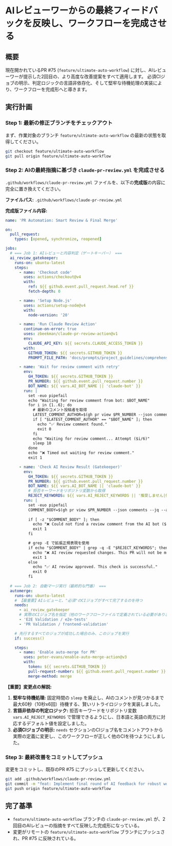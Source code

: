 # AIレビューワーからの最終フィードバックを反映し、ワークフローを完成させる

## 概要

現在開かれているPR #75 (`feature/ultimate-auto-workflow`) に対し、AIレビューワーが提示した2回目の、より高度な改善提案をすべて適用します。
必須CIジョブの明示、判定ロジックの言語非依存化、そして堅牢な待機処理の実装により、ワークフローを完成形へと導きます。

## 実行計画

### Step 1: 最新の修正ブランチをチェックアウト

まず、作業対象のブランチ `feature/ultimate-auto-workflow` の最新の状態を取得してください。

```bash
git checkout feature/ultimate-auto-workflow
git pull origin feature/ultimate-auto-workflow
```

### Step 2: AIの最終指摘に基づき `claude-pr-review.yml` を完成させる

`.github/workflows/claude-pr-review.yml` ファイルを、以下の**完成版**の内容に完全に置き換えてください。

**ファイルパス:** `.github/workflows/claude-pr-review.yml`

**完成版ファイル内容:**
```yaml
name: 'PR Automation: Smart Review & Final Merge'

on:
  pull_request:
    types: [opened, synchronize, reopened]

jobs:
  # === Job 1: AIレビューと内容判定（ゲートキーパー） ===
  ai_review_gatekeeper:
    runs-on: ubuntu-latest
    steps:
      - name: 'Checkout code'
        uses: actions/checkout@v4
        with:
          ref: ${{ github.event.pull_request.head.ref }}
          fetch-depth: 0 

      - name: 'Setup Node.js'
        uses: actions/setup-node@v4
        with:
          node-version: '20'

      - name: 'Run Claude Review Action'
        continue-on-error: true
        uses: zbeekman/claude-pr-review-action@v1
        env:
          CLAUDE_API_KEY: ${{ secrets.CLAUDE_ACCESS_TOKEN }}
        with:
          GITHUB_TOKEN: ${{ secrets.GITHUB_TOKEN }}
          PROMPT_FILE_PATH: 'docs/prompts/project_guidelines/comprehensive_development_guidelines.md'

      - name: 'Wait for review comment with retry'
        env:
          GH_TOKEN: ${{ secrets.GITHUB_TOKEN }}
          PR_NUMBER: ${{ github.event.pull_request.number }}
          BOT_NAME: ${{ vars.AI_BOT_NAME || 'claude-bot' }}
        run: |
          set -euo pipefail
          echo "Waiting for review comment from bot: $BOT_NAME"
          for i in {1..6}; do
            # 最新のコメント投稿者を取得
            LATEST_COMMENT_AUTHOR=$(gh pr view $PR_NUMBER --json comments --jq '.comments[-1].author.login // ""')
            if [ "$LATEST_COMMENT_AUTHOR" == "$BOT_NAME" ]; then
              echo "✅ Review comment found."
              exit 0
            fi
            echo "Waiting for review comment... Attempt ($i/6)"
            sleep 10
          done
          echo "❌ Timed out waiting for review comment."
          exit 1

      - name: 'Check AI Review Result (Gatekeeper)'
        env:
          GH_TOKEN: ${{ secrets.GITHUB_TOKEN }}
          PR_NUMBER: ${{ github.event.pull_request.number }}
          BOT_NAME: ${{ vars.AI_BOT_NAME || 'claude-bot' }}
          # 拒否キーワードをリポジトリ変数から取得
          REJECT_KEYWORDS: ${{ vars.AI_REJECT_KEYWORDS || '推奨しません|修正が必要です|改善提案|not recommended|needs fix|improvement needed' }}
        run: |
          set -euo pipefail
          COMMENT_BODY=$(gh pr view $PR_NUMBER --json comments --jq --arg BOT_NAME "$BOT_NAME" '.comments[] | select(.author.login == $BOT_NAME) | .body' | tail -n 1)
          
          if [ -z "$COMMENT_BODY" ]; then
            echo "❌ Could not find a review comment from the AI bot ($BOT_NAME)."
            exit 1
          fi

          # grep -E で拡張正規表現を使用
          if echo "$COMMENT_BODY" | grep -q -E "$REJECT_KEYWORDS"; then
            echo "❌ AI review requested changes. This PR will not be merged automatically."
            exit 1
          else
            echo "✅ AI review approved. This check is successful."
            exit 0
          fi
          
  # === Job 2: 自動マージ実行（最終的な門番） ===
  automerge:
    runs-on: ubuntu-latest
    # 【最重要】AIレビューと、"必須"のCIジョブがすべて完了するのを待つ
    needs: 
      - ai_review_gatekeeper
      # 実際のCIジョブ名を指定（他のワークフローファイルで定義されている必要があります）
      - 'E2E Validation / e2e-tests'
      - 'PR Validation / frontend-validation'

    # 先行するすべてのジョブが成功した場合のみ、このジョブを実行
    if: success()

    steps:
      - name: 'Enable auto-merge for PR'
        uses: peter-evans/enable-auto-merge-action@v3
        with:
          token: ${{ secrets.GITHUB_TOKEN }}
          pull-request-number: ${{ github.event.pull_request.number }}
          merge-method: merge
```

**【重要】変更点の解説:**
1.  **堅牢な待機処理:** 固定時間の `sleep` を廃止し、AIのコメントが見つかるまで最大60秒（10秒x6回）待機する、賢いリトライロジックを実装しました。
2.  **言語非依存の判定ロジック:** 拒否キーワードをリポジトリ変数 `vars.AI_REJECT_KEYWORDS` で管理できるようにし、日本語と英語の両方に対応するデフォルト値を設定しました。
3.  **必須CIジョブの明示:** `needs` セクションのCIジョブ名をコメントアウトから実際の定義に変更し、このワークフローが正しく他のCIを待つようにしました。

### Step 3: 最終改善をコミットしてプッシュ

変更をコミットし、既存のPR #75 にプッシュして更新してください。

```bash
git add .github/workflows/claude-pr-review.yml
git commit -m "feat: Implement final round of AI feedback for robust workflow"
git push origin feature/ultimate-auto-workflow
```

## 完了基準

*   `feature/ultimate-auto-workflow` ブランチの `claude-pr-review.yml` が、2回目のAIレビューの指摘をすべて反映した完成形になっている。
*   変更がリモートの `feature/ultimate-auto-workflow` ブランチにプッシュされ、PR #75 に反映されている。 